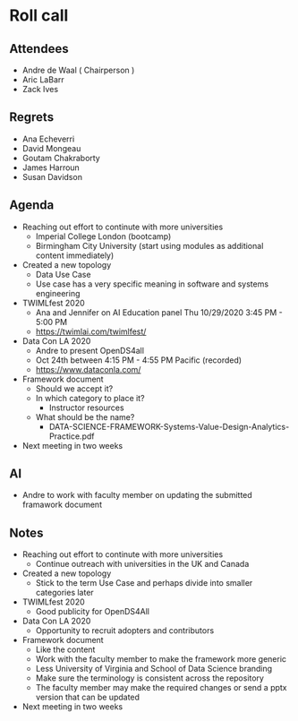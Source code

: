 # Roll call
## Attendees

- Andre de Waal ( Chairperson )
- Aric LaBarr
- Zack Ives

## Regrets

 - Ana Echeverri
 - David Mongeau
 - Goutam Chakraborty
 - James Harroun
 - Susan Davidson

## Agenda

- Reaching out effort to continute with more universities
  - Imperial College London (bootcamp)
  - Birmingham City University (start using modules as additional content immediately)
- Created a new topology
  - Data Use Case
  - Use case has a very specific meaning in software and systems engineering
- TWIMLfest 2020
  - Ana and Jennifer on AI Education panel Thu 10/29/2020 3:45 PM - 5:00 PM		
  - https://twimlai.com/twimlfest/
- Data Con LA 2020
  - Andre to present OpenDS4all
  - Oct 24th between 4:15 PM - 4:55 PM Pacific (recorded)
  - https://www.dataconla.com/
- Framework document
  - Should we accept it?
  - In which category to place it?
    - Instructor resources
  - What should be the name? 
    - DATA-SCIENCE-FRAMEWORK-Systems-Value-Design-Analytics-Practice.pdf 
- Next meeting in two weeks

## AI

- Andre to work with faculty member on updating the submitted framawork document

## Notes

- Reaching out effort to continute with more universities
  - Continue outreach with universities in the UK and Canada
- Created a new topology
  - Stick to the term Use Case and perhaps divide into smaller categories later
- TWIMLfest 2020
  - Good publicity for OpenDS4All
- Data Con LA 2020
  - Opportunity to recruit adopters and contributors
- Framework document
  - Like the content
  - Work with the faculty member to make the framework more generic 
  - Less University of Virginia and School of Data Science branding
  - Make sure the terminology is consistent across the repository
  - The faculty member may make the required changes or send a pptx version that can be updated
- Next meeting in two weeks
